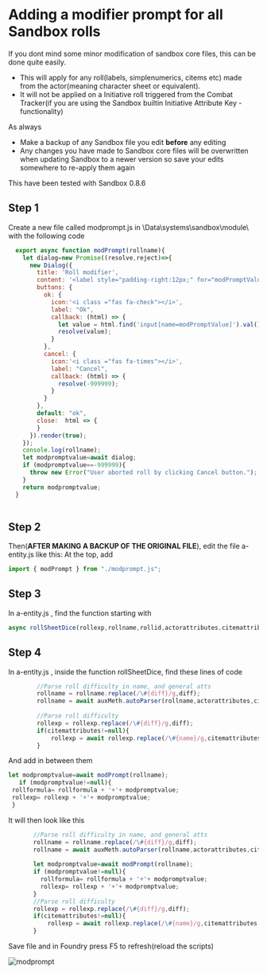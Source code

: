 # Adding a modifier prompt for all Sandbox rolls
If you dont mind some minor modification of sandbox core files, this can be done quite easily.

* This will apply for any roll(labels, simplenumerics, citems etc) made from the actor(meaning character sheet or equivalent). 
* It will not be applied on a Initiative roll triggered from the Combat Tracker(if you are using the Sandbox builtin Initiative Attribute Key -functionality)

As always
* Make a backup of any Sandbox file you edit __**before**__ any editing
* Any changes you have made to Sandbox core files will be overwritten when updating Sandbox to a newer version so save your edits somewhere to re-apply them again 

This have been tested with Sandbox 0.8.6

## Step 1
Create a new file called modprompt.js in \Data\systems\sandbox\module\ with the following code
``` javascript
  export async function modPrompt(rollname){
    let dialog=new Promise((resolve,reject)=>{
      new Dialog({
        title: 'Roll modifier',
        content: '<label style="padding-right:12px;" for="modPromptValue" >' + rollname + '</label><input style="width:64px" id="modPromptValue" name="modPromptValue" value="0" type="number"><hr>',
        buttons: {
          ok: {
            icon:'<i class ="fas fa-check"></i>',
            label: "Ok",            
            callback: (html) => {
              let value = html.find('input[name=modPromptValue]').val();
              resolve(value);
            }
          },
          cancel: { 
            icon:'<i class ="fas fa-times"></i>',
            label: "Cancel",            
            callback: (html) => {              
              resolve(-999999);
            }
          }
        },
        default: "ok",
        close:  html => {                            
        }   
      }).render(true);             
    });    
    console.log(rollname);
    let modpromptvalue=await dialog;  
    if (modpromptvalue==-999999){
      throw new Error("User aborted roll by clicking Cancel button.");
    }
    return modpromptvalue;
  }
   

```
## Step 2
Then(**AFTER MAKING A BACKUP OF THE ORIGINAL FILE**), edit the file a-entity.js like this:
At the top, add 
``` javascript
import { modPrompt } from "./modprompt.js";
```
## Step 3
In a-entity.js , find the function starting with 
``` javascript 
async rollSheetDice(rollexp,rollname,rollid,actorattributes,citemattributes,number=1,target=null)
```
## Step 4
In a-entity.js , inside the function rollSheetDice, find these lines of code
``` javascript
        //Parse roll difficulty in name, and general atts
        rollname = rollname.replace(/\#{diff}/g,diff);
        rollname = await auxMeth.autoParser(rollname,actorattributes,citemattributes,true,false,number);      
        
        //Parse roll difficulty
        rollexp = rollexp.replace(/\#{diff}/g,diff);
        if(citemattributes!=null){
            rollexp = await rollexp.replace(/\#{name}/g,citemattributes.name);
        }
```

And add in between them 
```javascript
let modpromptvalue=await modPrompt(rollname);
   if (modpromptvalue!=null){
 rollformula= rollformula + '+'+ modpromptvalue;
 rollexp= rollexp + '+'+ modpromptvalue;
 }
 ```
 It will then look like this
 
 ``` javascript
        //Parse roll difficulty in name, and general atts
        rollname = rollname.replace(/\#{diff}/g,diff);
        rollname = await auxMeth.autoParser(rollname,actorattributes,citemattributes,true,false,number);      
        
        let modpromptvalue=await modPrompt(rollname);
        if (modpromptvalue!=null){
          rollformula= rollformula + '+'+ modpromptvalue;
          rollexp= rollexp + '+'+ modpromptvalue;
        }
        //Parse roll difficulty
        rollexp = rollexp.replace(/\#{diff}/g,diff);
        if(citemattributes!=null){
            rollexp = await rollexp.replace(/\#{name}/g,citemattributes.name);
        }
```
 
 Save file and in Foundry press F5 to refresh(reload the scripts)
 
 
 
 ![modprompt](https://user-images.githubusercontent.com/81265884/114140425-85e78080-9910-11eb-94e3-205782c12dfe.gif)
